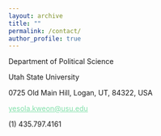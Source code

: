 ```yaml
---
layout: archive
title: ""
permalink: /contact/
author_profile: true
---
```



Department of Political Science

Utah State University



<dl>
<p><i class="fa fa-map-marker"></i> 0725 Old Main Hill, Logan, UT, 84322, USA</p>
  
<p><i class="fa fa-envelope-square"></i> <a href="mailto:yesola.kweon@usu.edu" style="color: #82E0AA">yesola.kweon@usu.edu</a></p>

<p><i class="fa fa-phone-square"></i> (1) 435.797.4161</p>

<p><a href="https://twitter.com/YesolaKweon" class="fa fa-twitter" style="color: #55ACEE"></a></p>

</dl>
